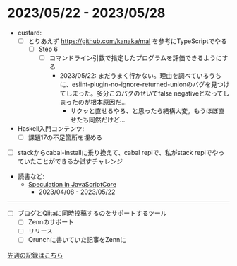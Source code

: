 # 2023/05/22 - 2023/05/28

- custard:
    - [ ] とりあえず <https://github.com/kanaka/mal> を参考にTypeScriptでやる
        - [ ] Step 6
            - [ ] コマンドライン引数で指定したプログラムを評価できるようにする
                - 2023/05/22: まだうまく行かない。理由を調べているうちに、eslint-plugin-no-ignore-returned-unionのバグを見つけてしまった。多分このバグのせいでfalse negativeとなってしまったのが根本原因だ...
                    - サクッと直せるやろ、と思ったら結構大変。もうほぼ直せたも同然だけど...
- Haskell入門コンテンツ:
    - [ ] 課題17の不足箇所を埋める
- [ ] stackからcabal-installに乗り換えて、cabal replで、私がstack replでやっていたことができるか試すチャレンジ
- 読書など:
    - [Speculation in JavaScriptCore](https://webkit.org/blog/10308/speculation-in-javascriptcore/)
        - 2023/04/08 - 2023/05/22

------

- [ ] ブログとQiitaに同時投稿するのをサポートするツール
    - [ ] Zennのサポート
    - [ ] リリース
    - [ ] Qrunchに書いていた記事をZennに

[先週の記録はこちら](https://github.com/igrep/daily-commits/blob/f4ed1deb1a05c73f1c4a9d530bdeb1eb3a07bd00/yesterday.md)
